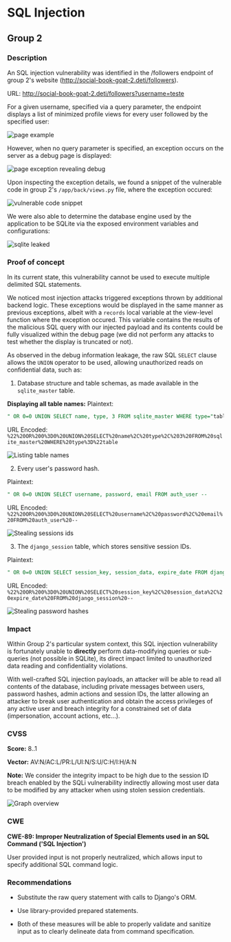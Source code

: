 # SQL Injection

## Group 2

### Description

An SQL injection vulnerability was identified in the /followers endpoint of group 2's website (http://social-book-goat-2.deti/followers).

URL: http://social-book-goat-2.deti/followers?username=teste

For a given username, specified via a query parameter, the endpoint displays a list of minimized profile views for every user followed by the specified user: 

![page example](writeup1.PNG)

However, when no query parameter is specified, an exception occurs on the server as a debug page is displayed:

![page exception revealing debug](writeup2.PNG)

Upon inspecting the exception details, we found a snippet of the vulnerable code in group 2's ```/app/back/views.py``` file, where the exception occured:

![vulnerable code snippet](writeup3.PNG)

We were also able to determine the database engine used by the application to be SQLite via the exposed environment variables and configurations:

![sqlite leaked](writeup4.PNG)

### Proof of concept

In its current state, this vulnerability cannot be used to execute multiple delimited SQL statements.

We noticed most injection attacks triggered exceptions thrown by additional backend logic. These exceptions would be displayed in the same manner as previous exceptions, albeit with a ```records``` local variable at the view-level function where the exception occured. This variable contains the results of the malicious SQL query with our injected payload and its contents could be fully visualized within the debug page (we did not perform any attacks to test whether the display is truncated or not). 

As observed in the debug information leakage, the raw SQL ```SELECT``` clause allows the ```UNION``` operator to be used, allowing unauthorized reads on confidential data, such as: 

1. Database structure and table schemas, as made available in the ```sqlite_master``` table.

**Displaying all table names:**
Plaintext: 
```sql
" OR 0=0 UNION SELECT name, type, 3 FROM sqlite_master WHERE type="table 
```
URL Encoded: ```%22%20OR%200%3D0%20UNION%20SELECT%20name%2C%20type%2C%203%20FROM%20sqlite_master%20WHERE%20type%3D%22table```

![Listing table names](site2_sqli_result_sqlite_master.PNG)

2. Every user's password hash.

Plaintext: 
```sql
" OR 0=0 UNION SELECT username, password, email FROM auth_user --
```
URL Encoded:
```%22%20OR%200%3D0%20UNION%20SELECT%20username%2C%20password%2C%20email%20FROM%20auth_user%20--```

![Stealing sessions ids](site2_sqli_result_1.png)

3. The ```django_session``` table, which stores sensitive session IDs.

Plaintext: 
```sql
" OR 0=0 UNION SELECT session_key, session_data, expire_date FROM django_session --
```
URL Encoded: ```%22%20OR%200%3D0%20UNION%20SELECT%20session_key%2C%20session_data%2C%20expire_date%20FROM%20django_session%20--```

![Stealing password hashes](site2_sqli_result_1.png)

### Impact

Within Group 2's particular system context, this SQL injection vulnerability is fortunately unable to **directly** perform data-modifying queries or sub-queries (not possible in SQLite), its direct impact limited to unauthorized data reading and confidentiality violations.

With well-crafted SQL injection payloads, an attacker will be able to read all contents of the database, including private messages between users, password hashes, admin actions and session IDs, the latter allowing an attacker to break user authentication and obtain the access privileges of any active user and breach integrity for a constrained set of data (impersonation, account actions, etc...).

### CVSS

**Score:** 8..1

**Vector:** AV:N/AC:L/PR:L/UI:N/S:U/C:H/I:H/A:N

**Note:** We consider the integrity impact to be high due to the session ID breach enabled by the SQLi vulnerability indirectly allowing most user data to be modified by any attacker when using stolen session credentials. 

![Graph overview](writeup5.PNG)

### CWE

**CWE-89: Improper Neutralization of Special Elements used in an SQL Command ('SQL Injection')**

User provided input is not properly neutralized, which allows input to specify additional SQL command logic.

### Recommendations

- Substitute the raw query statement with calls to Django's ORM.

- Use library-provided prepared statements.

- Both of these measures will be able to properly validate and sanitize input as to clearly delineate data from command specification.

